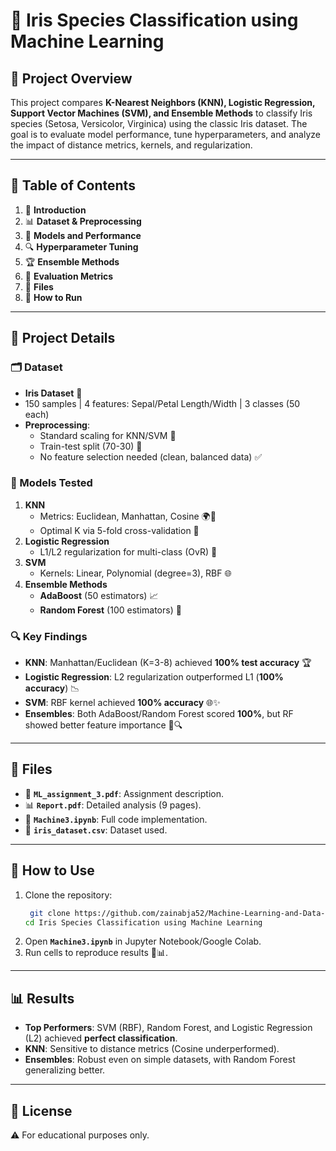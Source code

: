 # 🌸 Iris Species Classification using Machine Learning

## 📖 Project Overview  
This project compares **K-Nearest Neighbors (KNN), Logistic Regression, Support Vector Machines (SVM), and Ensemble Methods** to classify Iris species (Setosa, Versicolor, Virginica) using the classic Iris dataset. The goal is to evaluate model performance, tune hyperparameters, and analyze the impact of distance metrics, kernels, and regularization.

---
## 📜 Table of Contents  
1. 📌 **Introduction**  
2. 📊 **Dataset & Preprocessing**  
3. 🤖 **Models and Performance**  
4. 🔍 **Hyperparameter Tuning**  
5. 🏆 **Ensemble Methods**  
6. 📝 **Evaluation Metrics**  
7. 📁 **Files**  
8. 🚀 **How to Run**  

---
## 📂 Project Details  

### 🗂 Dataset  
- **Iris Dataset** 🌺  
- 150 samples | 4 features: Sepal/Petal Length/Width | 3 classes (50 each)  
- **Preprocessing**:  
  - Standard scaling for KNN/SVM 📏  
  - Train-test split (70-30) 🔄  
  - No feature selection needed (clean, balanced data) ✅  

### 🤖 Models Tested  
1. **KNN**  
   - Metrics: Euclidean, Manhattan, Cosine 🌍📏  
   - Optimal K via 5-fold cross-validation 🎯  
2. **Logistic Regression**  
   - L1/L2 regularization for multi-class (OvR) 🔄  
3. **SVM**  
   - Kernels: Linear, Polynomial (degree=3), RBF 🌐  
4. **Ensemble Methods**  
   - **AdaBoost** (50 estimators) 📈  
   - **Random Forest** (100 estimators) 🌳  

### 🔍 Key Findings  
- **KNN**: Manhattan/Euclidean (K=3-8) achieved **100% test accuracy** 🏆  
- **Logistic Regression**: L2 regularization outperformed L1 (**100% accuracy**) 📉  
- **SVM**: RBF kernel achieved **100% accuracy** 🌐✨  
- **Ensembles**: Both AdaBoost/Random Forest scored **100%**, but RF showed better feature importance 🌳🔍  

---
## 📁 Files  
- 📄 **`ML_assignment_3.pdf`**: Assignment description.  
- 📊 **`Report.pdf`**: Detailed analysis (9 pages).  
- 🧪 **`Machine3.ipynb`**: Full code implementation.  
- 🌸 **`iris_dataset.csv`**: Dataset used.  

---
## 🚀 How to Use  
1. Clone the repository:  
   ```bash  
    git clone https://github.com/zainabja52/Machine-Learning-and-Data-Science
   cd Iris Species Classification using Machine Learning
   ```  
2. Open **`Machine3.ipynb`** in Jupyter Notebook/Google Colab.  
3. Run cells to reproduce results 🔄📊.  

---
## 📊 Results  
- **Top Performers**: SVM (RBF), Random Forest, and Logistic Regression (L2) achieved **perfect classification**.  
- **KNN**: Sensitive to distance metrics (Cosine underperformed).  
- **Ensembles**: Robust even on simple datasets, with Random Forest generalizing better.  

---
## 📜 License  
⚠️ For educational purposes only.  
